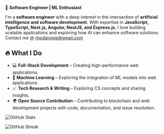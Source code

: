 🚀 **Software Engineer | ML Enthusiast**  

I'm a **software engineer** with a deep interest in the intersection of **artificial intelligence and software development**. With expertise in **JavaScript, TypeScript, Next.js, Angular, NestJS, and Express.js**, I love building scalable applications and exploring how AI can enhance software solutions. Contact me @ rhodaivioje@gmail.com

## 🔥 What I Do  
- 💻 **Full-Stack Development** – Creating high-performance web applications.  
- 🤖 **Machine Learning** – Exploring the integration of ML models into web applications.  
- 📈 **Tech Research & Writing** – Exploring CS concepts and sharing insights.  
- 🌍 **Open Source Contribution** – Contributing to blockchain and web development projects with code, documentation, and issue resolution. 

![GitHub Stats](https://github-readme-stats-sigma-five.vercel.app/api?username=ivioje&show_icons=true&theme=dark)

![GitHub Streak](https://streak-stats.demolab.com/?user=ivioje&theme=dark)

